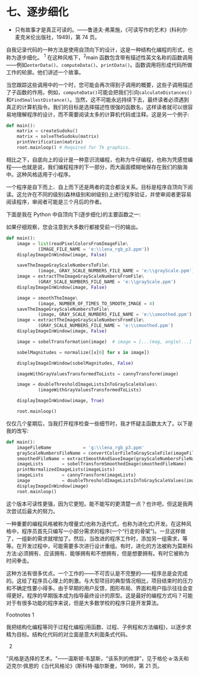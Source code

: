 # 七、逐步细化

*   只有故事才是真正可读的。——鲁道夫·弗莱施，《可读写作的艺术》(科利尔·麦克米伦出版社，1949)，第 74 页。

自我记录代码的一种方法是使用自顶向下的设计，这是一种结构化编程的形式，也称为逐步细化。 <sup>1</sup> 在这种风格下，<sup>2</sup>main 函数包含带有描述性英文名称的函数调用——例如`enterData()`、`computeData()`、`printData()`。函数调用将形成代码所做工作的轮廓。他们讲述一个故事。

当您跟踪这些调用中的一个时，您可能会再次得到子调用的概要，这些子调用描述了子函数的作用。例如，`computeData()`可能会把我们引向`calculateDistances()`和`FindSmallestDistance()`。当然，这不可能永远持续下去，最终读者必须遇到真正的计算机指令。我们的目标是选择描述性很强的函数名，这样读者就可以很容易地理解程序的设计，而不需要阅读太多的计算机代码或注释。这是另一个例子:

```py
def main():
    matrix = createSudoku()
    matrix = solveTheSudoku(matrix)
    printVerification(matrix)
    root.mainloop() # Required for Tk graphics.

```

相比之下，自底向上的设计是一种意识流编程，也称为牛仔编程，也称为凭感觉编程——也就是说，我们编程程序的下一部分，而大画面模糊地保存在我们的脑海中。这种风格适用于小程序。

一个程序是自下而上、自上而下还是两者的混合都没关系。目标是程序自顶向下阅读。这允许在不同的级别(森林级别和树级别)上进行程序验证，并使审阅者更容易阅读程序，审阅者可能是三个月后的作者。

下面是我在 Python 中自顶向下(逐步细化)的主要函数之一:

如果仔细观察，您会注意到大多数行都接受前一行的输出。

```py
def main():
    image = list(readPixelColorsFromImageFile\
            (IMAGE_FILE_NAME = 'e:\\lena_rgb_p3.ppm'))
    displayImageInWindow(image, False)

    saveTheImageGrayScaleNumbersToFile\
            (image, GRAY_SCALE_NUMBERS_FILE_NAME = 'e:\\grayScale.ppm')
    image = extractTheImageGrayScaleNumbersFromFile\
            (GRAY_SCALE_NUMBERS_FILE_NAME = 'e:\\grayScale.ppm')
    displayImageInWindow(image, False)

    image = smoothTheImage\
            (image, NUMBER_OF_TIMES_TO_SMOOTH_IMAGE = 4)
    saveTheImageGrayScaleNumbersToFile\
            (image, GRAY_SCALE_NUMBERS_FILE_NAME = 'e:\\smoothed.ppm')
    image = extractTheImageGrayScaleNumbersFromFile\
            (GRAY_SCALE_NUMBERS_FILE_NAME = 'e:\\smoothed.ppm')
    displayImageInWindow(image, False)

    image = sobelTransformation(image)  # image = [...(mag, angle)...]

    sobelMagnitudes = normalize([x[0] for x in image]) 

    displayImageInWindow(sobelMagnitudes, False)

    imageWithGrayValuesTransformedToLists = cannyTransform(image)

    image = doubleThresholdImageListsInToGrayScaleValues\
            (imageWithGrayValuesTransformedToLists)

    displayImageInWindow(image, True)

    root.mainloop()

```

仅仅几个星期后，当我打开程序检查一些细节时，我才怀疑主函数太大了。以下是我的改写:

```py
def main():
    imageFileName            = 'g:\\lena_rgb_p3.ppm'
    grayScaleNumbersFileName = convertColorFileToGrayScaleFile(imageFileName)
    smoothedFileName = extractSmoothAndSaveImage(grayScaleNumbersFileName)
    imageLists       = sobelTransformSmoothedImage(smoothedFileName)
    printNormalizedImageLists(imageLists)
    imageLists       = cannyTransform(imageLists)
    image            = doubleThresholdImageListsInToGrayScaleValues(imageLists)
    displayImageInWindow(image)
    root.mainloop()

```

这个版本可读性更强，因为它更短。能不能写的更清楚一点？也许吧，但这是我两次尝试后最大的努力。

一种重要的编程风格被称为增量式(也称为迭代式，也称为进化式)开发。在这种风格中，程序员首先只编写一小部分需求的程序(一个“行走的骨架”)。一旦这样做了，一组新的需求就增加了。然后，当改进的程序工作时，添加另一组需求，等等。在开发过程中，可能需要多次进行设计重组。有时，进化的方法被称为莫斯科方法:必须拥有、应该拥有、能够拥有和不想拥有，但是想要拥有。有时它被称为时间拳击。

这种方法有很多优点。一个工作的——不可否认是不完整的——程序总是会完成的。这给了程序员心理上的刺激。与大型项目的典型情况相比，项目结束时的压力和不确定性要小得多。由于早期的用户反馈，图形布局、界面和用户指示往往会变得更好。程序的早期版本成为指导最终设计的原型。这是最好的编程方式吗？可能对于有很多功能的程序来说，但是大多数学校的程序只是开发算法。

Footnotes 1

我把结构化编程等同于过程化编程(用函数、过程、子例程和方法编程)，以逐步求精为目标。结构化代码的对立面是意大利面条式代码。

  2

"风格是选择的艺术。"——温斯顿·韦瑟斯，“该系列的修辞”，见于格伦·a·洛夫和迈克尔·佩恩的《当代风格论》(斯科特·福尔斯曼，1969)，第 21 页。
